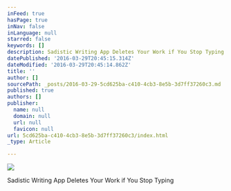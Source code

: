 ```yaml
---
inFeed: true
hasPage: true
inNav: false
inLanguage: null
starred: false
keywords: []
description: Sadistic Writing App Deletes Your Work if You Stop Typing
datePublished: '2016-03-29T20:45:15.314Z'
dateModified: '2016-03-29T20:45:14.862Z'
title: ''
author: []
sourcePath: _posts/2016-03-29-5cd625ba-c410-4cb3-8e5b-3d7ff37260c3.md
published: true
authors: []
publisher:
  name: null
  domain: null
  url: null
  favicon: null
url: 5cd625ba-c410-4cb3-8e5b-3d7ff37260c3/index.html
_type: Article

---
```

![](https://the-grid-user-content.s3-us-west-2.amazonaws.com/648e6fc2-692e-4b6f-b97b-2dc85f44130d.jpg)

Sadistic Writing App Deletes Your Work if You Stop Typing